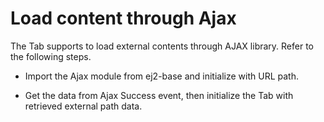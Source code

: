 # Load content through Ajax

The Tab supports to load external contents through AJAX library. Refer to the following steps.

* Import the Ajax module from ej2-base and initialize with URL path.

* Get the data from Ajax Success event, then initialize the Tab with retrieved external path data.

```csharp
```
